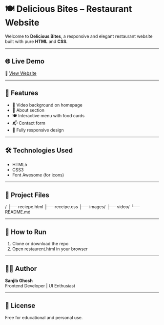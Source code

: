 # 🍽️ Delicious Bites – Restaurant Website

Welcome to **Delicious Bites**, a responsive and elegant restaurant website built with pure **HTML** and **CSS**.

---

## 🌐 Live Demo

🔗 [View Website](https://sanjibghosh26.github.io/restaurant-website/reciepe.html)

---

## 📌 Features

- 🎥 Video background on homepage
- 📖 About section
- 🍽️ Interactive menu with food cards
- 📬 Contact form
- 📱 Fully responsive design

---

## 🛠️ Technologies Used

- HTML5
- CSS3
- Font Awesome (for icons)

---

## 📁 Project Files
/
├── reciepe.html
├── receipe.css
├── images/
├── video/
└── README.md 

---

## 🚀 How to Run

1. Clone or download the repo  
2. Open restaurent.html in your browser

---

## 🙋‍♂️ Author

**Sanjib Ghosh**  
Frontend Developer | UI Enthusiast

---

## 📜 License

Free for educational and personal use.
